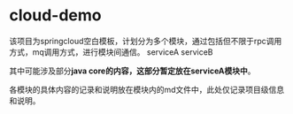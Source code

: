 # cloud-demo
该项目为springcloud空白模板，计划分为多个模块，通过包括但不限于rpc调用方式，mq调用方式，进行模块间通信。
serviceA
serviceB

其中可能涉及部分**java core的内容，这部分暂定放在serviceA模块中**。

各模块的具体内容的记录和说明放在模块内的md文件中，此处仅记录项目级信息和说明。